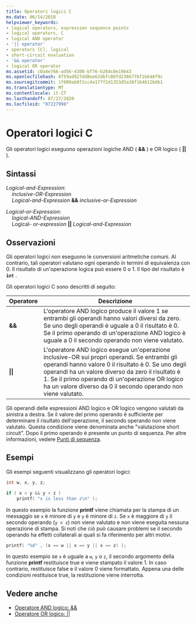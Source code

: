 ```yaml
---
title: Operatori logici C
ms.date: 06/14/2018
helpviewer_keywords:
- logical operators, expression sequence points
- logical operators, C
- logical AND operator
- '|| operator'
- operators [C], logical
- short-circuit evaluation
- '&& operator'
- logical OR operator
ms.assetid: c0a4e766-ad56-4300-bf76-b28dc0e19b43
ms.openlocfilehash: 8f59ad927dd8ee62dbfc80fd238677bf1b646f9c
ms.sourcegitcommit: 1f009ab0f2cc4a177f2d1353d5a38f164612bdb1
ms.translationtype: MT
ms.contentlocale: it-IT
ms.lasthandoff: 07/27/2020
ms.locfileid: "87227998"
---
```

# <a name="c-logical-operators"></a>Operatori logici C

Gli operatori logici eseguono operazioni logiche AND ( **&&** ) e OR logico ( **||** ).

## <a name="syntax"></a>Sintassi

*Logical-and-Expression*:<br/>
&nbsp;&nbsp;&nbsp;&nbsp;*inclusive-OR-Expression*<br/>
&nbsp;&nbsp;&nbsp;&nbsp;*Logical-and-Expression* **&&** *inclusive-or-Expression*    

*Logical-or-Expression*:<br/>
&nbsp;&nbsp;&nbsp;&nbsp;*logical-AND-Expression*<br/>
&nbsp;&nbsp;&nbsp;&nbsp;Logical- *or-expression* **&#124;&#124;** *Logical-and-Expression*    

## <a name="remarks"></a>Osservazioni

Gli operatori logici non eseguono le conversioni aritmetiche comuni. Al contrario, tali operatori valutano ogni operando in termini di equivalenza con 0. Il risultato di un'operazione logica può essere 0 o 1. Il tipo del risultato è **`int`** .

Gli operatori logici C sono descritti di seguito:

|Operatore|Descrizione|
|--------------|-----------------|
|**&&**|L'operatore AND logico produce il valore 1 se entrambi gli operandi hanno valori diversi da zero. Se uno degli operandi è uguale a 0 il risultato è 0. Se il primo operando di un'operazione AND logico è uguale a 0 il secondo operando non viene valutato.|
|**&#124;&#124;**|L'operatore AND logico esegue un'operazione inclusive-OR sui propri operandi. Se entrambi gli operandi hanno valore 0 il risultato è 0. Se uno degli operandi ha un valore diverso da zero il risultato è 1. Se il primo operando di un'operazione OR logico ha un valore diverso da 0 il secondo operando non viene valutato.|

Gli operandi delle espressioni AND logico e OR logico vengono valutati da sinistra a destra. Se il valore del primo operando è sufficiente per determinare il risultato dell'operazione, il secondo operando non viene valutato. Questa condizione viene denominata anche "valutazione short circuit". Dopo il primo operando è presente un punto di sequenza. Per altre informazioni, vedere [Punti di sequenza](../c-language/c-sequence-points.md).

## <a name="examples"></a>Esempi

Gli esempi seguenti visualizzano gli operatori logici:

```C
int w, x, y, z;

if ( x < y && y < z )
    printf( "x is less than z\n" );
```

In questo esempio la funzione **printf** viene chiamata per la stampa di un messaggio se `x` è minore di `y` e `y` è minore di `z`. Se `x` è maggiore di `y` il secondo operando (`y < z`) non viene valutato e non viene eseguita nessuna operazione di stampa. Si noti che ciò può causare problemi se il secondo operando ha effetti collaterali ai quali si fa riferimento per altri motivi.

```C
printf( "%d" , (x == w || x == y || x == z) );
```

In questo esempio se `x` è uguale a `w`, `y` o `z`, il secondo argomento della funzione **printf** restituisce true e viene stampato il valore 1. In caso contrario, restituisce false e il valore 0 viene formattato. Appena una delle condizioni restituisce true, la restituzione viene interrotta.

## <a name="see-also"></a>Vedere anche

- [Operatore AND logico: &&](../cpp/logical-and-operator-amp-amp.md)
- [Operatore OR logico: &#124;&#124;](../cpp/logical-or-operator-pipe-pipe.md)
